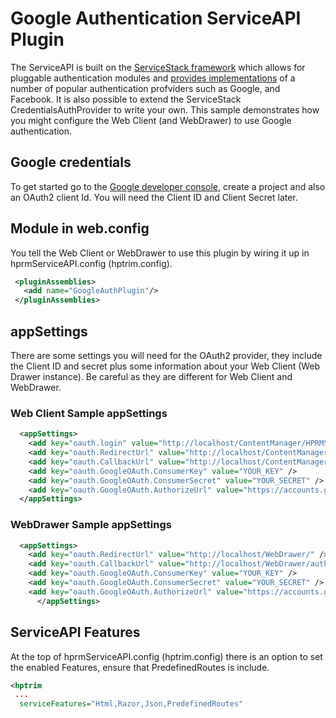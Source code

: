 # Google Authentication ServiceAPI Plugin
The ServiceAPI is built on the [ServiceStack framework](https://servicestack.net/) which allows for pluggable authentication modules and [provides implementations](http://docs.servicestack.net/authentication-and-authorization) of a number of popular authentication profviders such as Google, and Facebook.  It is also possible to extend the ServiceStack CredentialsAuthProvider to write your own.
This sample demonstrates how you might configure the Web Client (and WebDrawer) to use Google authentication.

## Google credentials
To get started go to the [Google developer console](https://console.developers.google.com/apis/credentials), create a project and also an OAuth2 client Id.  You will need the Client ID and Client Secret later.

## Module in web.config
You tell the Web Client or WebDrawer to use this plugin by wiring it up in hprmServiceAPI.config (hptrim.config).
 ```xml
  <pluginAssemblies>
    <add name="GoogleAuthPlugin"/>
  </pluginAssemblies>
 ```

## appSettings
There are some settings you will need for the OAuth2 provider, they include the Client ID and secret plus some information about your Web Client (Web Drawer instance).  Be careful as they are different for Web Client and WebDrawer.
### Web Client Sample appSettings
```xml
  <appSettings>
    <add key="oauth.login" value="http://localhost/ContentManager/HPRMServiceAPI/auth/GoogleOAuth" />
    <add key="oauth.RedirectUrl" value="http://localhost/ContentManager/" />
    <add key="oauth.CallbackUrl" value="http://localhost/ContentManager/HPRMServiceAPI/auth/{0}" />
    <add key="oauth.GoogleOAuth.ConsumerKey" value="YOUR_KEY" />
    <add key="oauth.GoogleOAuth.ConsumerSecret" value="YOUR_SECRET" />
    <add key="oauth.GoogleOAuth.AuthorizeUrl" value="https://accounts.google.com/o/oauth2/auth?prompt=consent" />
  </appSettings>
```

### WebDrawer Sample appSettings
```xml
  <appSettings>
    <add key="oauth.RedirectUrl" value="http://localhost/WebDrawer/" />
    <add key="oauth.CallbackUrl" value="http://localhost/WebDrawer/auth/{0}" />
    <add key="oauth.GoogleOAuth.ConsumerKey" value="YOUR_KEY" />
    <add key="oauth.GoogleOAuth.ConsumerSecret" value="YOUR_SECRET" />
    <add key="oauth.GoogleOAuth.AuthorizeUrl" value="https://accounts.google.com/o/oauth2/auth?prompt=consent" />
	  </appSettings>
```

## ServiceAPI Features
At the top of hprmServiceAPI.config (hptrim.config) there is an option to set the enabled Features, ensure that PredefinedRoutes is include.
```xml
<hptrim
 ... 
  serviceFeatures="Html,Razor,Json,PredefinedRoutes"
```
